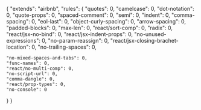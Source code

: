 {
  "extends": "airbnb",
  "rules": {
    "quotes": 0,
    "camelcase": 0,
    "dot-notation": 0,
    "quote-props": 0,
    "spaced-comment": 0,
    "semi": 0,
    "indent": 0,
    "comma-spacing": 0,
    "eol-last": 0,
    "object-curly-spacing": 0,
    "arrow-spacing": 0,
    "padded-blocks": 0,
    "max-len": 0,
    "react/sort-comp": 0,
    "radix": 0,
    "react/jsx-no-bind": 0,
    "react/jsx-indent-props": 0,
    "no-unused-expressions": 0,
    "no-param-reassign": 0,
    "react/jsx-closing-brachet-location": 0,
    "no-trailing-spaces": 0,

    "no-mixed-spaces-and-tabs": 0,
    "func-names": 0,
    "react/no-multi-comp": 0,
    "no-script-url": 0,
    "comma-dangle": 0,
    "react/prop-types": 0,
    "no-console": 0
  }
}
